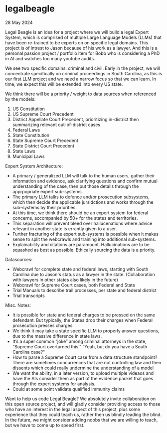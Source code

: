 # legalbeagle

28 May 2024

Legal Beagle is an idea for a project where we will build a legal Expert System, which is comprised of multiple Large Language Models (LLMs) that have been re-trained to be experts on on specific legal domains. 
This project is of intrest to Jason because of his work as a lawyer. And this is a personal passion project / portfolio item for Bobb who is considering a PhD in AI and watches too many youtube audits. 

We see two specific domains: criminal and civil. Early in the project, we will concentrate specifically on criminal proceedings in South Carolina, as this is our first LLM project and we need a narrow focus so that we can learn. In time, we expect this will be extended into every US state.  

We think there will be a priority / weight to data sources when referenced by the models: 
1) US Constitution
2) US Supreme Court Precedent
3) District Appellate Court Precedent, prioritizing in-district then summarizing relevant out-of-district cases
4) Federal Laws
5) State Constitution
6) State Supreme Court Precedent
7) State District Court Precedent 
8) State Laws
9) Municipal Laws

Expert System Architecture:
- A primary / generalized LLM will talk to the human users, gather their information and evidence, ask clarifying questions and confirm mutual understanding of the case, then put those details through the apprpopriate expert sub-systems. 
- The primary LLM talks to defence and/or prosecution subsystems, which then decide the applicable jursidctions and works through the sub-systems by their priorities. 
- At this time, we think there should be an expert system for federal concerns, accompanied by 50+ for the states and territories. 
- This separation will prevent bleed over hallucenations where advice relevant in another state is errantly given to a user.
- Further fracturing of the expert sub-systems is possible when it makes sense to split the webcrawls and training into additional sub-systems.
- Explainability and citations are paramount. Hallucinations are to be squashed as best as possible. Ethically sourcing the data is a priority. 

Datasources:
- Webcrawl for complete state and federal laws, starting with South Carolina due to Jason's status as a lawyer in the state. (Collaboration with lawyers in other states also likely in the future)
- Webcrawl for Supreme Court cases, both Federal and State
- Trial Manuals to describe trail processes, per state and federal district
- Trial transcripts

Misc. Notes:
- It is possible for state and federal charges to be pressed on the same defendant. But typically, the States drop their charges when Federal prosecution presses charges. 
- We think it may take a state specific LLM to properly answer questions, due to the massive difference in state laws.  
- It’s a super common “joke” among criminal attorneys in the state, “Supreme Court overturned this.” “Yeah, but do you have a South Carolina case?"
- How to parse a Supreme Court case from a data structure standpoint? There are sometimes concurrences that are not controlling law and then dissents which could really undermine the understanding of a model
- We want the ability, in a later version, to upload multiple videaos and have the AIs consider them as part of the evidence packet that goes through the expert systems for analysis. 
- Could at some point validate qualified immunity claims

Want to help us code Legal Beagle?
We absolutely invite collaboration on this open source project, and will gladly consider providing access to those who have an interest in the legal aspect of this project, plus some experience that they could teach us, rather then us blindly leading the blind. In the future, we might consider adding noobs that we are willing to teach, but we have to come up to speed first. 
